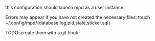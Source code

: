 this configuration should launch mpd as a user instance.

Errors may appear if you  have not created the necessary files:
touch ~/.config/mpd/{database,log,pid,state,sticker.sql}

TODO: create them with a git hook
